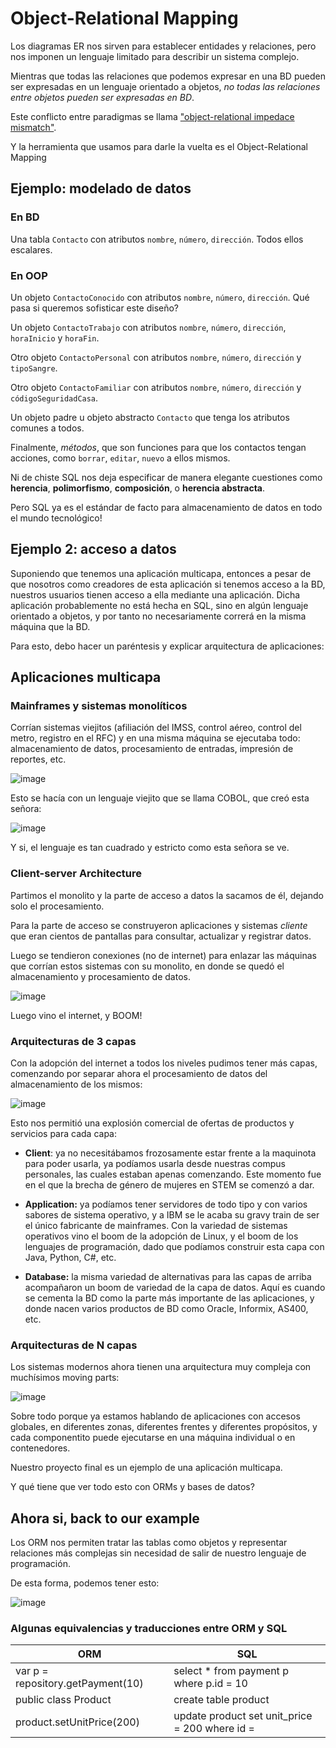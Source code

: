 # Object-Relational Mapping

Los diagramas ER nos sirven para establecer entidades y relaciones, pero nos imponen un lenguaje limitado para describir un sistema complejo.

Mientras que todas las relaciones que podemos expresar en una BD pueden ser expresadas en un lenguaje orientado a objetos, _no todas las relaciones entre objetos pueden ser expresadas en BD_.

Este conflicto entre paradigmas se llama ["object-relational impedace mismatch"](https://en.wikipedia.org/wiki/Object%E2%80%93relational_impedance_mismatch).

Y la herramienta que usamos para darle la vuelta es el Object-Relational Mapping

## Ejemplo: modelado de datos

### En BD

Una tabla `Contacto` con atributos `nombre`, `número`, `dirección`. Todos ellos escalares.

### En OOP

Un objeto `ContactoConocido` con atributos `nombre`, `número`, `dirección`. Qué pasa si queremos sofisticar este diseño?

Un objeto `ContactoTrabajo` con atributos `nombre`, `número`, `dirección`, `horaInicio` y `horaFin`.

Otro objeto `ContactoPersonal` con atributos `nombre`, `número`, `dirección` y `tipoSangre`.

Otro objeto `ContactoFamiliar` con atributos `nombre`, `número`, `dirección` y `códigoSeguridadCasa`.

Un objeto padre u objeto abstracto `Contacto` que tenga los atributos comunes a todos.

Finalmente, _métodos_, que son funciones para que los contactos tengan acciones, como `borrar`, `editar`, `nuevo` a ellos mismos.

Ni de chiste SQL nos deja especificar de manera elegante cuestiones como **herencia**, **polimorfismo**, **composición**, o **herencia abstracta**.

Pero SQL ya es el estándar de facto para almacenamiento de datos en todo el mundo tecnológico!

## Ejemplo 2: acceso a datos

Suponiendo que tenemos una aplicación multicapa, entonces a pesar de que nosotros como creadores de esta aplicación si tenemos acceso a la BD, nuestros usuarios tienen acceso a ella mediante una aplicación. Dicha aplicación probablemente no está hecha en SQL, sino en algún lenguaje orientado a objetos, y por tanto no necesariamente correrá en la misma máquina que la BD.

Para esto, debo hacer un paréntesis y explicar arquitectura de aplicaciones:

## Aplicaciones multicapa

### Mainframes y sistemas monolíticos

Corrían sistemas viejitos (afiliación del IMSS, control aéreo, control del metro, registro en el RFC) y en una misma máquina se ejecutaba todo: almacenamiento de datos, procesamiento de entradas, impresión de reportes, etc.

![image](https://user-images.githubusercontent.com/1316464/117094165-a98fc200-ad28-11eb-812e-ca373ff650c2.png)

Esto se hacía con un lenguaje viejito que se llama COBOL, que creó esta señora:

![image](https://user-images.githubusercontent.com/1316464/116918377-6ee93500-ac15-11eb-9742-9c6309cbdb23.png)

Y si, el lenguaje es tan cuadrado y estricto como esta señora se ve.

### Client-server Architecture

Partimos el monolito y la parte de acceso a datos la sacamos de él, dejando solo el procesamiento.

Para la parte de acceso se construyeron aplicaciones y sistemas _cliente_ que eran cientos de pantallas para consultar, actualizar y registrar datos.

Luego se tendieron conexiones (no de internet) para enlazar las máquinas que corrían estos sistemas con su monolito, en donde se quedó el almacenamiento y procesamiento de datos.

![image](https://user-images.githubusercontent.com/1316464/117094522-9f21f800-ad29-11eb-8244-baad3c7e6d9d.png)

Luego vino el internet, y BOOM! 

### Arquitecturas de 3 capas

Con la adopción del internet a todos los niveles pudimos tener más capas, comenzando por separar ahora el procesamiento de datos del almacenamiento de los mismos:

![image](https://user-images.githubusercontent.com/1316464/117096431-a0a1ef00-ad2e-11eb-9422-12aab57c4b87.png)

Esto nos permitió una explosión comercial de ofertas de productos y servicios para cada capa:

- **Client**: ya no necesitábamos frozosamente estar frente a la maquinota para poder usarla, ya podíamos usarla desde nuestras compus personales, las cuales estaban apenas comenzando. Este momento fue en el que la brecha de género de mujeres en STEM se comenzó a dar.

- **Application:** ya podíamos tener servidores de todo tipo y con varios sabores de sistema operativo, y a IBM se le acaba su gravy train de ser el único fabricante de mainframes. Con la variedad de sistemas operativos vino el boom de la adopción de Linux, y el boom de los lenguajes de programación, dado que podíamos construir esta capa con Java, Python, C#, etc.

- **Database:** la misma variedad de alternativas para las capas de arriba acompañaron un boom de variedad de la capa de datos. Aquí es cuando se cementa la BD como la parte más importante de las aplicaciones, y donde nacen varios productos de BD como Oracle, Informix, AS400, etc.

### Arquitecturas de N capas

Los sistemas modernos ahora tienen una arquitectura muy compleja con muchísimos moving parts:

![image](https://user-images.githubusercontent.com/1316464/116940104-0ad56980-ac33-11eb-948f-9c6f464de4b5.png)

Sobre todo porque ya estamos hablando de aplicaciones con accesos globales, en diferentes zonas, diferentes frentes y diferentes propósitos, y cada componentito puede ejecutarse en una máquina individual o en contenedores.

Nuestro proyecto final es un ejemplo de una aplicación multicapa.

Y qué tiene que ver todo esto con ORMs y bases de datos?

## Ahora si, back to our example

Los ORM nos permiten tratar las tablas como objetos y representar relaciones más complejas sin necesidad de salir de nuestro lenguaje de programación.

De esta forma, podemos tener esto:

![image](https://user-images.githubusercontent.com/1316464/117098626-a569a180-ad34-11eb-9fa1-a15f55dee7c4.png)

### Algunas equivalencias y traducciones entre ORM y SQL

| ORM | SQL |
|-----|-----|
var p = repository.getPayment(10) | select * from payment p where p.id = 10
public class Product | create table product
product.setUnitPrice(200) | update product set unit_price = 200 where id = 
